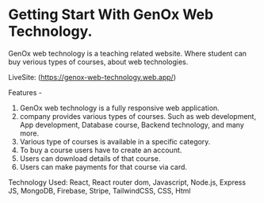 # Getting Start With GenOx Web Technology.

GenOx web technology is a teaching related website. Where student can buy verious types of courses, about web technologies.

LiveSite: (https://genox-web-technology.web.app/)

Features - 

1. GenOx web technology is a fully responsive web application.
2. company provides various types of courses. Such as web development, App development, Database course, Backend technology, and many more.
3. Various type of courses is available in a specific category.
4. To buy a course users have to create an account.
5. Users can download details of that course.
6. Users can make payments for that course via card.

Technology Used: React, React router dom, Javascript, Node.js, Express JS, MongoDB, Firebase, Stripe, TailwindCSS, CSS, Html
